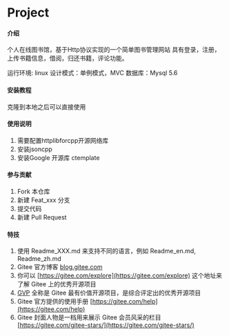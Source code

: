 # Project

#### 介绍
个人在线图书馆，基于Http协议实现的一个简单图书管理网站
具有登录，注册，上传书籍信息，借阅，归还书籍，评论功能。

运行环境: linux 
设计模式：单例模式，MVC
数据库：Mysql 5.6


#### 安装教程

克隆到本地之后可以直接使用

#### 使用说明

1.  需要配置httplibforcpp开源网络库 
2.  安装jsoncpp 
3.  安装Google 开源库 ctemplate

#### 参与贡献

1.  Fork 本仓库
2.  新建 Feat_xxx 分支
3.  提交代码
4.  新建 Pull Request


#### 特技

1.  使用 Readme\_XXX.md 来支持不同的语言，例如 Readme\_en.md, Readme\_zh.md
2.  Gitee 官方博客 [blog.gitee.com](https://blog.gitee.com)
3.  你可以 [https://gitee.com/explore](https://gitee.com/explore) 这个地址来了解 Gitee 上的优秀开源项目
4.  [GVP](https://gitee.com/gvp) 全称是 Gitee 最有价值开源项目，是综合评定出的优秀开源项目
5.  Gitee 官方提供的使用手册 [https://gitee.com/help](https://gitee.com/help)
6.  Gitee 封面人物是一档用来展示 Gitee 会员风采的栏目 [https://gitee.com/gitee-stars/](https://gitee.com/gitee-stars/)
